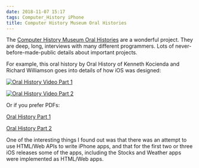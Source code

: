 ```yaml
---
date: 2018-11-07 15:17
tags: Computer_History iPhone
title: Computer History Museum Oral Histories
---
```


The [Computer History Museum Oral Histories](http://www.computerhistory.org/collections/oralhistories/) are a
wonderful project. They are deep, long, interviews with many different
programmers. Lots of never-before-made-public details about important
projects.

For example, this oral history by Oral History of Kenneth Kocienda and Richard
Williamson goes into details of how iOS was designed:

[![Oral History Video Part 1](http://img.youtube.com/vi/xImAMe32Itg/0.jpg)](http://www.youtube.com/watch?v=xImAMe32Itg)

[![Oral History Video Part 2](http://img.youtube.com/vi/ukTAAz5TfnY/0.jpg)](http://www.youtube.com/watch?v=ukTAAz5TfnY)

Or if you prefer PDFs:

[Oral History Part 1](http://archive.computerhistory.org/resources/access/text/2018/07/102740223-05-01-acc.pdf)

[Oral History Part 2](http://archive.computerhistory.org/resources/access/text/2018/07/102738582-05-01-acc.pdf)

One of the interesting things I found out was that there was an attempt to use
HTML/Web APIs to write iPhone apps, and that for the first two or three iOS
releases some of the apps, including the Stocks and Weather apps were
implemented as HTML/Web apps.
